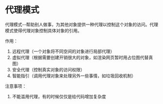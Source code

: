 # 代理模式 
代理模式--帮助别人做事，为其他对象提供一种代理以控制这个对象的访问。代理模式使得代理对象控制具体对象的引用。

作用：
  1. 远程代理（一个对象将不同空间的对象进行局部代理）
  2. 虚拟代理（根据需要创建开销很大的对象，如渲染网页暂时用占位图代替真图）
  3. 安全代理（控制真实对象的访问权限）
  4. 智能指引（调用代理对象来处理另外一些事情，如垃圾回收机制）

注意事项：
  1. 不能滥用代理，有的时候仅仅是给代码增加复杂度


